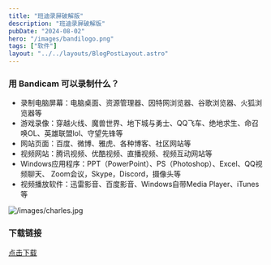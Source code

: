 ```yaml
---
title: "班迪录屏破解版"
description: "班迪录屏破解版"
pubDate: "2024-08-02"
hero: "/images/bandilogo.png"
tags: ["软件"]
layout: "../../layouts/BlogPostLayout.astro"
---
```


### 用 Bandicam 可以录制什么？
- 录制电脑屏幕：电脑桌面、资源管理器、因特网浏览器、谷歌浏览器、火狐浏览器等
- 游戏录像：穿越火线、魔兽世界、地下城与勇士、QQ飞车、绝地求生、命召唤OL、英雄联盟lol、守望先锋等
- 网站页面：百度、微博、雅虎、各种博客、社区网站等
- 视频网站：腾讯视频、优酷视频、直播视频、视频互动网站等
- Windows应用程序：PPT（PowerPoint）、PS（Photoshop）、Excel、QQ视频聊天、 Zoom会议，Skype，Discord，摄像头等
- 视频播放软件：迅雷影音、百度影音、Windows自带Media Player、iTunes等

![/images/charles.jpg](/images/bandi.png)

### 下载链接

[点击下载](https://file.xiaobaoku.cc/%E7%8F%AD%E8%BF%AA%E5%BD%95%E5%B1%8F.7z)
